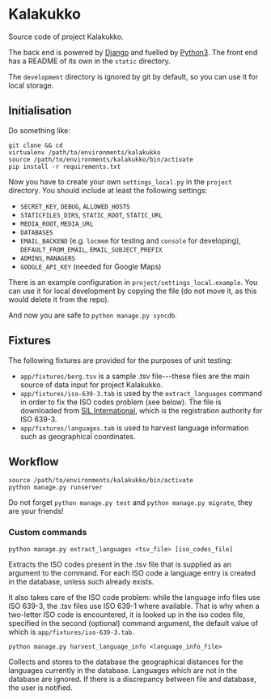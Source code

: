 # Kalakukko

Source code of project Kalakukko.

The back end is powered by [Django](https://www.djangoproject.com) and fuelled
by [Python3](https://www.python.org/). The front end has a README of its own in
the `static` directory.

The `development` directory is ignored by git by default, so you can use it for
local storage.


## Initialisation

Do something like:

```
git clone && cd
virtualenv /path/to/environments/kalakukko
source /path/to/environments/kalakukko/bin/activate
pip install -r requirements.txt
```

Now you have to create your own `settings_local.py` in the `project` directory.
You should include at least the following settings:

* `SECRET_KEY`, `DEBUG`, `ALLOWED_HOSTS`
* `STATICFILES_DIRS`, `STATIC_ROOT`, `STATIC_URL`
* `MEDIA_ROOT`, `MEDIA_URL`
* `DATABASES`
* `EMAIL_BACKEND` (e.g. `locmem` for testing and `console` for developing),
  `DEFAULT_FROM_EMAIL`, `EMAIL_SUBJECT_PREFIX`
* `ADMINS`, `MANAGERS`
* `GOOGLE_API_KEY` (needed for Google Maps)

There is an example configuration in `project/settings_local.example`. You can
use it for local development by copying the file (do not move it, as this would
delete it from the repo).

And now you are safe to `python manage.py syncdb`.


## Fixtures

The following fixtures are provided for the purposes of unit testing:

* `app/fixtures/berg.tsv` is a sample .tsv file---these files are the main
  source of data input for project Kalakukko.
* `app/fixtures/iso-639-3.tab` is used by the `extract_languages` command in
  order to fix the ISO codes problem (see below). The file is downloaded from
  [SIL International](http://www-01.sil.org/iso639-3/download.asp), which is the
  registration authority for ISO 639-3.
* `app/fixtures/languages.tab` is used to harvest language information such as
  geographical coordinates.


## Workflow

```
source /path/to/environments/kalakukko/bin/activate
python manage.py runserver
```
Do not forget `python manage.py test` and `python manage.py migrate`, they are
your friends!


### Custom commands

```
python manage.py extract_languages <tsv_file> [iso_codes_file]
```
Extracts the ISO codes present in the .tsv file that is supplied as an argument
to the command. For each ISO code a language entry is created in the database,
unless such already exists.

It also takes care of the ISO code problem: while the language info files use
ISO 639-3, the .tsv files use ISO 639-1 where available. That is why when a
two-letter ISO code is encountered, it is looked up in the iso codes file,
specified in the second (optional) command argument, the default value of which
is `app/fixtures/iso-639-3.tab`.


```
python manage.py harvest_language_info <language_info_file>
```
Collects and stores to the database the geographical distances for the languages
currently in the database. Languages which are not in the database are ignored.
If there is a discrepancy between file and database, the user is notified.



